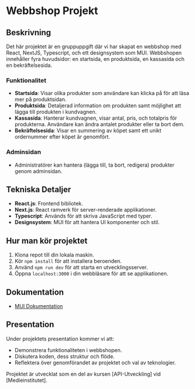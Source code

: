 # Webbshop Projekt 

## Beskrivning

Det här projektet är en gruppuppgift där vi har skapat en webbshop med React, NextJS, Typescript, och ett designsystem som MUI. Webbshopen innehåller fyra huvudsidor: en startsida, en produktsida, en kassasida och en bekräftelsesida.

### Funktionalitet

- **Startsida**: Visar olika produkter som användare kan klicka på för att läsa mer på produktsidan.
- **Produktsida**: Detaljerad information om produkten samt möjlighet att lägga till produkten i kundvagnen.
- **Kassasida**: Hanterar kundvagnen, visar antal, pris, och totalpris för produkterna. Användare kan ändra antalet produkter eller ta bort dem.
- **Bekräftelsesida**: Visar en summering av köpet samt ett unikt ordernummer efter köpet är genomfört.

### Adminsidan

- Administratörer kan hantera (lägga till, ta bort, redigera) produkter genom adminsidan.

## Tekniska Detaljer

- **React.js**: Frontend bibliotek.
- **Next.js**: React ramverk för server-renderade applikationer.
- **Typescript**: Används för att skriva JavaScript med typer.
- **Designsystem**: MUI för att hantera UI komponenter och stil.

## Hur man kör projektet

1. Klona repot till din lokala maskin.
2. Kör `npm install` för att installera beroenden.
3. Använd `npm run dev` för att starta en utvecklingsserver.
4. Öppna `localhost:3000` i din webbläsare för att se applikationen.

## Dokumentation

- [MUI Dokumentation](https://mui.com/)

## Presentation

Under projektets presentation kommer vi att:
- Demonstrera funktionaliteten i webbshopen.
- Diskutera koden, dess struktur och flöde.
- Reflektera över genomförandet av projektet och val av teknologier.



Projektet är utvecklat som en del av kursen [API-Utveckling] vid [Medieinstitutet].
